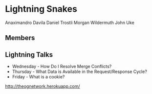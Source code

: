 # Lightning Snakes

Anaximandro Davila
Daniel Trostli
Morgan Wildermuth
John Uke


## Members

## Lightning Talks
* Wednesday - How Do I Resolve Merge Conflicts?
* Thursday - What Data is Available in the Request/Response Cycle?
* Friday - What is a cookie?

http://theognetwork.herokuapp.com/
